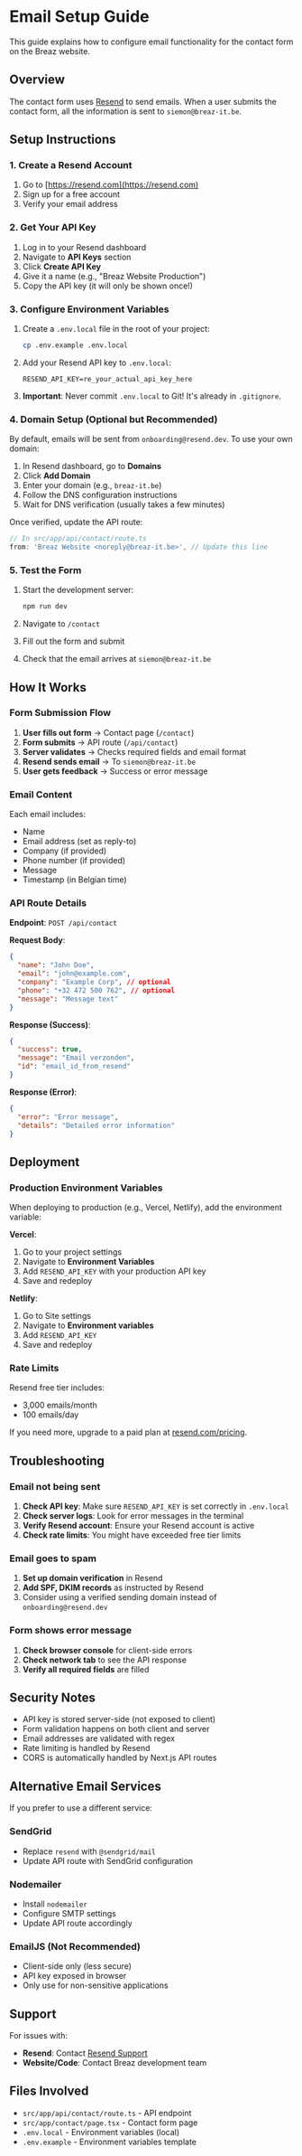 # Email Setup Guide

This guide explains how to configure email functionality for the contact form on the Breaz website.

## Overview

The contact form uses [Resend](https://resend.com) to send emails. When a user submits the contact form, all the information is sent to `siemon@breaz-it.be`.

## Setup Instructions

### 1. Create a Resend Account

1. Go to [https://resend.com](https://resend.com)
2. Sign up for a free account
3. Verify your email address

### 2. Get Your API Key

1. Log in to your Resend dashboard
2. Navigate to **API Keys** section
3. Click **Create API Key**
4. Give it a name (e.g., "Breaz Website Production")
5. Copy the API key (it will only be shown once!)

### 3. Configure Environment Variables

1. Create a `.env.local` file in the root of your project:
   ```bash
   cp .env.example .env.local
   ```

2. Add your Resend API key to `.env.local`:
   ```
   RESEND_API_KEY=re_your_actual_api_key_here
   ```

3. **Important**: Never commit `.env.local` to Git! It's already in `.gitignore`.

### 4. Domain Setup (Optional but Recommended)

By default, emails will be sent from `onboarding@resend.dev`. To use your own domain:

1. In Resend dashboard, go to **Domains**
2. Click **Add Domain**
3. Enter your domain (e.g., `breaz-it.be`)
4. Follow the DNS configuration instructions
5. Wait for DNS verification (usually takes a few minutes)

Once verified, update the API route:

```typescript
// In src/app/api/contact/route.ts
from: 'Breaz Website <noreply@breaz-it.be>', // Update this line
```

### 5. Test the Form

1. Start the development server:
   ```bash
   npm run dev
   ```

2. Navigate to `/contact`
3. Fill out the form and submit
4. Check that the email arrives at `siemon@breaz-it.be`

## How It Works

### Form Submission Flow

1. **User fills out form** → Contact page (`/contact`)
2. **Form submits** → API route (`/api/contact`)
3. **Server validates** → Checks required fields and email format
4. **Resend sends email** → To `siemon@breaz-it.be`
5. **User gets feedback** → Success or error message

### Email Content

Each email includes:
- Name
- Email address (set as reply-to)
- Company (if provided)
- Phone number (if provided)
- Message
- Timestamp (in Belgian time)

### API Route Details

**Endpoint**: `POST /api/contact`

**Request Body**:
```json
{
  "name": "John Doe",
  "email": "john@example.com",
  "company": "Example Corp", // optional
  "phone": "+32 472 500 762", // optional
  "message": "Message text"
}
```

**Response (Success)**:
```json
{
  "success": true,
  "message": "Email verzonden",
  "id": "email_id_from_resend"
}
```

**Response (Error)**:
```json
{
  "error": "Error message",
  "details": "Detailed error information"
}
```

## Deployment

### Production Environment Variables

When deploying to production (e.g., Vercel, Netlify), add the environment variable:

**Vercel**:
1. Go to your project settings
2. Navigate to **Environment Variables**
3. Add `RESEND_API_KEY` with your production API key
4. Save and redeploy

**Netlify**:
1. Go to Site settings
2. Navigate to **Environment variables**
3. Add `RESEND_API_KEY`
4. Save and redeploy

### Rate Limits

Resend free tier includes:
- 3,000 emails/month
- 100 emails/day

If you need more, upgrade to a paid plan at [resend.com/pricing](https://resend.com/pricing).

## Troubleshooting

### Email not being sent

1. **Check API key**: Make sure `RESEND_API_KEY` is set correctly in `.env.local`
2. **Check server logs**: Look for error messages in the terminal
3. **Verify Resend account**: Ensure your Resend account is active
4. **Check rate limits**: You might have exceeded free tier limits

### Email goes to spam

1. **Set up domain verification** in Resend
2. **Add SPF, DKIM records** as instructed by Resend
3. Consider using a verified sending domain instead of `onboarding@resend.dev`

### Form shows error message

1. **Check browser console** for client-side errors
2. **Check network tab** to see the API response
3. **Verify all required fields** are filled

## Security Notes

- API key is stored server-side (not exposed to client)
- Form validation happens on both client and server
- Email addresses are validated with regex
- Rate limiting is handled by Resend
- CORS is automatically handled by Next.js API routes

## Alternative Email Services

If you prefer to use a different service:

### SendGrid
- Replace `resend` with `@sendgrid/mail`
- Update API route with SendGrid configuration

### Nodemailer
- Install `nodemailer`
- Configure SMTP settings
- Update API route accordingly

### EmailJS (Not Recommended)
- Client-side only (less secure)
- API key exposed in browser
- Only use for non-sensitive applications

## Support

For issues with:
- **Resend**: Contact [Resend Support](https://resend.com/support)
- **Website/Code**: Contact Breaz development team

## Files Involved

- `src/app/api/contact/route.ts` - API endpoint
- `src/app/contact/page.tsx` - Contact form page
- `.env.local` - Environment variables (local)
- `.env.example` - Environment variables template

